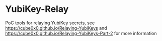 # YubiKey-Relay

PoC tools for relaying YubiKey secrets, see https://cube0x0.github.io/Relaying-YubiKeys and https://cube0x0.github.io/Relaying-YubiKeys-Part-2 for more information
